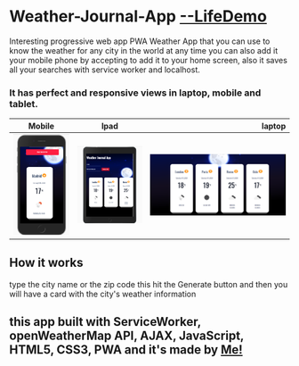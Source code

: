 # Weather-Journal-App <a href="https://weather-app-454b2.web.app/">--LifeDemo</a>
Interesting progressive web app PWA Weather App that you can use to know the weather for any city in the world at any time
you can also add it your mobile phone by accepting to add it to your home screen, also it saves all your searches with service worker and localhost.
### It has perfect and responsive views in laptop, mobile and tablet.
| Mobile        | Ipad           | laptop  |
| ------------- |:-------------:| -----:|
|![](https://github.com/zainabelsayed/Weather-Journal-App/blob/master/website/images/mobile.png)|![](https://github.com/zainabelsayed/Weather-Journal-App/blob/master/website/images/ipad.png)|![](https://github.com/zainabelsayed/Weather-Journal-App/blob/master/website/images/laptop.png)
## How it works
type the city name or the zip code this hit the Generate button and then you will have a card with the city's weather information
## this app built with ServiceWorker, openWeatherMap API, AJAX, JavaScript, HTML5, CSS3, PWA and it's made by <a href="https://www.linkedin.com/in/zainab-elsayed-24858016b/">Me!</a>
